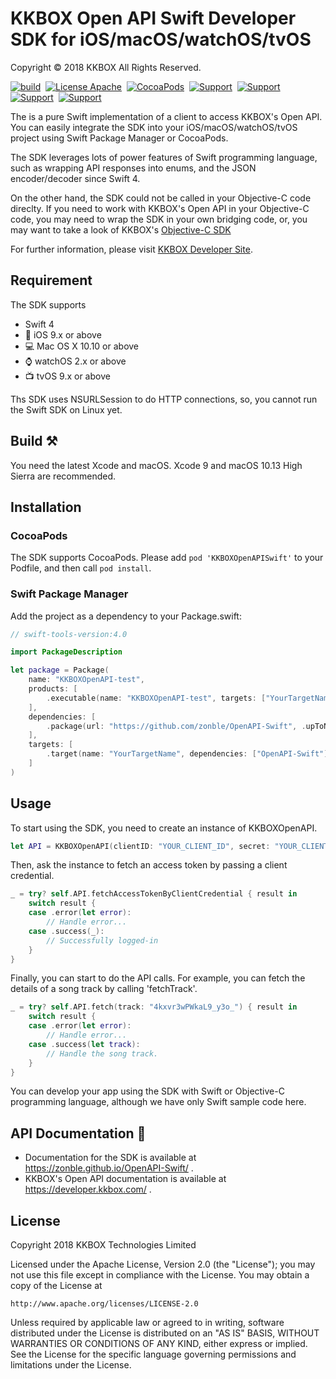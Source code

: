 # KKBOX Open API Swift Developer SDK for iOS/macOS/watchOS/tvOS

Copyright © 2018 KKBOX All Rights Reserved.

[![build](https://travis-ci.org/KKBOX/OpenAPI-Swift.svg?branch=master)](https://travis-ci.org/KKBOX/OpenAPI-Swift)&nbsp;
[![License Apache](https://img.shields.io/badge/license-Apache-green.svg?style=flat)](https://raw.githubusercontent.com/KKBOX/OpenAPI-Swift/master/LICENSE)&nbsp;
[![CocoaPods](http://img.shields.io/cocoapods/v/KKBOXOpenAPISwift.svg?style=flat)](http://cocoapods.org/pods/KKBOXOpenAPISwift)&nbsp;
[![Support](https://img.shields.io/badge/macOS-10.10-blue.svg)](https://www.apple.com/tw/macos)&nbsp;
[![Support](https://img.shields.io/badge/iOS-9-blue.svg)](https://www.apple.com/tw/ios)&nbsp;
[![Support](https://img.shields.io/badge/watchOS-2-blue.svg)](https://www.apple.com/tw/watchos)&nbsp;
[![Support](https://img.shields.io/badge/tvOS-9-blue.svg)](https://www.apple.com/tw/tvos)&nbsp;

The is a pure Swift implementation of a client to access KKBOX's Open
API.  You can easily integrate the SDK into your
iOS/macOS/watchOS/tvOS project using Swift Package Manager or
CocoaPods.

The SDK leverages lots of power features of Swift programming
language, such as wrapping API responses into enums, and the JSON
encoder/decoder since Swift 4.

On the other hand, the SDK could not be called in your Objective-C
code direclty. If you need to work with KKBOX's Open API in your
Objective-C code, you may need to wrap the SDK in your own bridging
code, or, you may want to take a look of KKBOX's
[Objective-C SDK](https://github.com/KKBOX/OpenAPI-ObjectiveC)

For further information, please visit [KKBOX Developer Site](https://docs-en.kkbox.codes).

## Requirement

The SDK supports

- Swift 4
- 📱 iOS 9.x or above
- 💻 Mac OS X 10.10 or above
- ⌚️ watchOS 2.x or above
- 📺 tvOS 9.x or above

Ths SDK uses NSURLSession to do HTTP connections, so, you cannot
run the Swift SDK on Linux yet.

## Build ⚒

You need the latest Xcode and macOS. Xcode 9 and macOS 10.13 High
Sierra are recommended.

## Installation

### CocoaPods

The SDK supports CocoaPods. Please add `pod 'KKBOXOpenAPISwift'`
to your Podfile, and then call `pod install`.

### Swift Package Manager

Add the project as a dependency to your Package.swift:

```swift
// swift-tools-version:4.0

import PackageDescription

let package = Package(
    name: "KKBOXOpenAPI-test",
    products: [
        .executable(name: "KKBOXOpenAPI-test", targets: ["YourTargetName"])
    ],
    dependencies: [
        .package(url: "https://github.com/zonble/OpenAPI-Swift", .upToNextMinor(from: "1.1.0"))
    ],
    targets: [
        .target(name: "YourTargetName", dependencies: ["OpenAPI-Swift"], path: "./Path/To/Your/Sources")
    ]
)
```

## Usage

To start using the SDK, you need to create an instance of KKBOXOpenAPI.

``` swift
let API = KKBOXOpenAPI(clientID: "YOUR_CLIENT_ID", secret: "YOUR_CLIENT_SECRET")
```

Then, ask the instance to fetch an access token by passing a client credential.

``` swift
_ = try? self.API.fetchAccessTokenByClientCredential { result in
    switch result {
    case .error(let error):
        // Handle error...
    case .success(_):
        // Successfully logged-in
    }
}
```

Finally, you can start to do the API calls. For example, you can fetch the details
of a song track by calling 'fetchTrack'.

``` swift
_ = try? self.API.fetch(track: "4kxvr3wPWkaL9_y3o_") { result in
    switch result {
    case .error(let error):
        // Handle error...
    case .success(let track):
        // Handle the song track.
    }
}
```

You can develop your app using the SDK with Swift or Objective-C programming
language, although we have only Swift sample code here.

## API Documentation 📖

- Documentation for the SDK is available at https://zonble.github.io/OpenAPI-Swift/ .
- KKBOX's Open API documentation is available at https://developer.kkbox.com/ .

## License

Copyright 2018 KKBOX Technologies Limited

   Licensed under the Apache License, Version 2.0 (the "License");
   you may not use this file except in compliance with the License.
   You may obtain a copy of the License at

    http://www.apache.org/licenses/LICENSE-2.0

   Unless required by applicable law or agreed to in writing, software
   distributed under the License is distributed on an "AS IS" BASIS,
   WITHOUT WARRANTIES OR CONDITIONS OF ANY KIND, either express or implied.
   See the License for the specific language governing permissions and
   limitations under the License.
